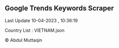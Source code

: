 

## Google Trends Keywords Scraper 
 
Last Update 10-04-2023 , 10:36:19

Country List :
VIETNAM.json



© Abdul Muttaqin 
